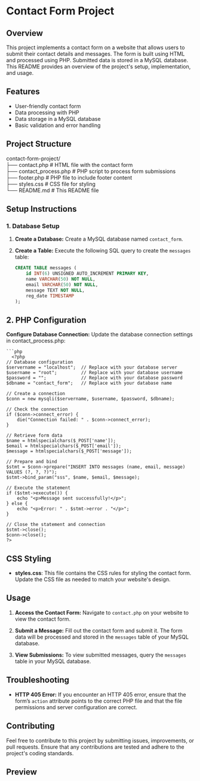 # Contact Form Project

## Overview

This project implements a contact form on a website that allows users to submit their contact details and messages. The form is built using HTML and processed using PHP. Submitted data is stored in a MySQL database. This README provides an overview of the project's setup, implementation, and usage.

## Features

- User-friendly contact form
- Data processing with PHP
- Data storage in a MySQL database
- Basic validation and error handling

## Project Structure

contact-form-project/ <br>├── contact.php # HTML file with the contact form <br>├── contact_process.php # PHP script to process form submissions <br>├── footer.php # PHP file to include footer content <br>├── styles.css # CSS file for styling <br>└── README.md # This README file


## Setup Instructions

### 1. Database Setup

1. **Create a Database:**
   Create a MySQL database named `contact_form`.

2. **Create a Table:**
   Execute the following SQL query to create the `messages` table:

   ```sql
   CREATE TABLE messages (
       id INT(6) UNSIGNED AUTO_INCREMENT PRIMARY KEY,
       name VARCHAR(50) NOT NULL,
       email VARCHAR(50) NOT NULL,
       message TEXT NOT NULL,
       reg_date TIMESTAMP
   );

## 2. PHP Configuration
**Configure Database Connection:**
Update the database connection settings in contact_process.php:

    ```php
      <?php
    // Database configuration
    $servername = "localhost";  // Replace with your database server
    $username = "root";         // Replace with your database username
    $password = "";             // Replace with your database password
    $dbname = "contact_form";   // Replace with your database name
    
    // Create a connection
    $conn = new mysqli($servername, $username, $password, $dbname);
    
    // Check the connection
    if ($conn->connect_error) {
        die("Connection failed: " . $conn->connect_error);
    }
    
    // Retrieve form data
    $name = htmlspecialchars($_POST['name']);
    $email = htmlspecialchars($_POST['email']);
    $message = htmlspecialchars($_POST['message']);
    
    // Prepare and bind
    $stmt = $conn->prepare("INSERT INTO messages (name, email, message) VALUES (?, ?, ?)");
    $stmt->bind_param("sss", $name, $email, $message);
    
    // Execute the statement
    if ($stmt->execute()) {
        echo "<p>Message sent successfully!</p>";
    } else {
        echo "<p>Error: " . $stmt->error . "</p>";
    }
    
    // Close the statement and connection
    $stmt->close();
    $conn->close();
    ?>

## CSS Styling

- **styles.css**: This file contains the CSS rules for styling the contact form. Update the CSS file as needed to match your website's design.

## Usage

1. **Access the Contact Form:**
   Navigate to `contact.php` on your website to view the contact form.

2. **Submit a Message:**
   Fill out the contact form and submit it. The form data will be processed and stored in the `messages` table of your MySQL database.

3. **View Submissions:**
   To view submitted messages, query the `messages` table in your MySQL database.

## Troubleshooting

- **HTTP 405 Error:**
  If you encounter an HTTP 405 error, ensure that the form’s `action` attribute points to the correct PHP file and that the file permissions and server configuration are correct.

## Contributing

Feel free to contribute to this project by submitting issues, improvements, or pull requests. Ensure that any contributions are tested and adhere to the project's coding standards.

## Preview

